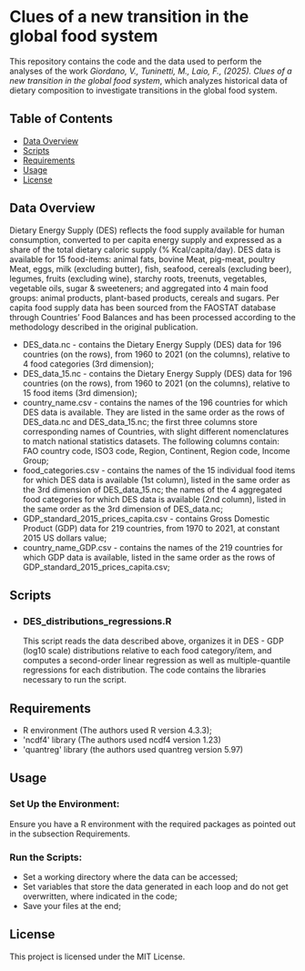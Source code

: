 # Clues of a new transition in the global food system
This repository contains the code and the data used to perform the analyses of the work *Giordano, V., Tuninetti, M., Laio, F., (2025). Clues of a new transition in the global food system*, which analyzes historical data of dietary composition to investigate transitions in the global food system.

## Table of Contents
- [Data Overview](#data-overview)
- [Scripts](#scripts)
- [Requirements](#requirements)
- [Usage](#usage)
- [License](#license)

## Data Overview
Dietary Energy Supply (DES) reflects the food supply available for human consumption, converted to per capita energy supply and expressed as a share of the total dietary caloric supply (% Kcal/capita/day). DES data is available for 15 food-items: animal fats, bovine Meat, pig-meat, poultry Meat, eggs, milk (excluding butter), fish, seafood, cereals (excluding beer), legumes, fruits (excluding wine), starchy roots, treenuts, vegetables, vegetable oils, sugar & sweeteners; and aggregated into 4 main food groups: animal products, plant-based products, cereals and sugars. Per capita food supply data has been sourced from the FAOSTAT database through Countries’ Food Balances and has been processed according to the methodology described in the original publication.

- DES_data.nc - contains the Dietary Energy Supply (DES) data for 196 countries (on the rows), from 1960 to 2021 (on the columns), relative to 4 food categories (3rd dimension);
- DES_data_15.nc - contains the Dietary Energy Supply (DES) data for 196 countries (on the rows), from 1960 to 2021 (on the columns), relative to 15 food items (3rd dimension);
- country_name.csv - contains the names of the 196 countries for which DES data is available. They are listed in the same order as the rows of DES_data.nc and DES_data_15.nc; the first three columns store corresponding names of Countries, with slight different nomenclatures to match national statistics datasets. The following columns contain: FAO country code, ISO3 code, Region, Continent, Region code, Income Group;
- food_categories.csv - contains the names of the 15 individual food items for which DES data is available (1st column), listed in the same order as the 3rd dimension of DES_data_15.nc; the names of the 4 aggregated food categories for which DES data is available (2nd column), listed in the same order as the 3rd dimension of DES_data.nc;
- GDP_standard_2015_prices_capita.csv - contains Gross Domestic Product (GDP) data for 219 countries, from 1970 to 2021, at constant 2015 US dollars value;
- country_name_GDP.csv - contains the names of the 219 countries for which GDP data is available, listed in the same order as the rows of GDP_standard_2015_prices_capita.csv;

## Scripts
- ### DES_distributions_regressions.R
  This script reads the data described above, organizes it in DES - GDP (log10 scale) distributions relative to each food category/item, and computes a second-order linear regression as well as multiple-quantile regressions for each distribution. The code contains the libraries necessary to run the script.

## Requirements

- R environment (The authors used R version 4.3.3);
- 'ncdf4' library (The authors used ncdf4 version 1.23)
- 'quantreg' library (the authors used quantreg version 5.97)

## Usage

### Set Up the Environment: 
Ensure you have a R environment with the required packages as pointed out in the subsection Requirements.

### Run the Scripts:

- Set a working directory where the data can be accessed;
- Set variables that store the data generated in each loop and do not get overwritten, where indicated in the code;
- Save your files at the end;

## License

This project is licensed under the MIT License.
